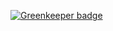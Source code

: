 

[![Greenkeeper badge](https://badges.greenkeeper.io/Kocal/pr0n_crawler.svg)](https://greenkeeper.io/)
